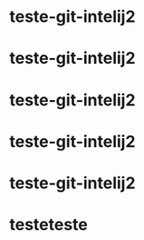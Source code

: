 # teste-git-intelij2
# teste-git-intelij2
# teste-git-intelij2
# teste-git-intelij2
# teste-git-intelij2
# testeteste
